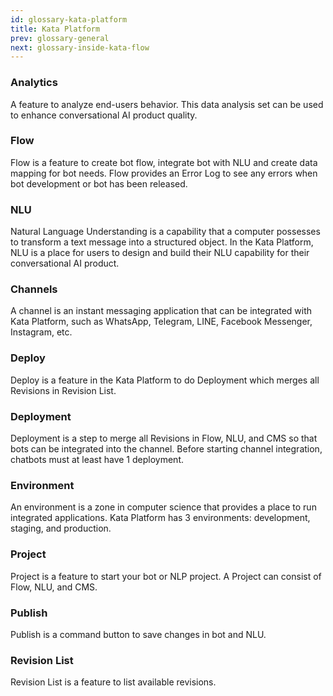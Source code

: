 ```yaml
---
id: glossary-kata-platform
title: Kata Platform
prev: glossary-general
next: glossary-inside-kata-flow
---
```


### Analytics

A feature to analyze end-users behavior. This data analysis set can be used to enhance conversational AI product quality.

### Flow

Flow is a feature to create bot flow, integrate bot with NLU and create data mapping for bot needs. Flow provides an Error Log to see any errors when bot development or bot has been released.

### NLU

Natural Language Understanding is a capability that a computer possesses to transform a text message into a structured object. In the Kata Platform, NLU is a place for users to design and build their NLU capability for their conversational AI product.

### Channels

A channel is an instant messaging application that can be integrated with Kata Platform, such as WhatsApp, Telegram, LINE, Facebook Messenger, Instagram, etc.

### Deploy

Deploy is a feature in the Kata Platform to do Deployment which merges all Revisions in Revision List.

### Deployment

Deployment is a step to merge all Revisions in Flow, NLU, and CMS so that bots can be integrated into the channel. Before starting channel integration, chatbots must at least have 1 deployment.

### Environment

An environment is a zone in computer science that provides a place to run integrated applications. Kata Platform has 3 environments: development, staging, and production.

### Project

Project is a feature to start your bot or NLP project. A Project can consist of Flow, NLU, and CMS.

### Publish

Publish is a command button to save changes in bot and NLU.

### Revision List

Revision List is a feature to list available revisions.
